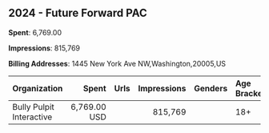 ## 2024 - Future Forward PAC 
**Spent**: 6,769.00

**Impressions**: 815,769

**Billing Addresses**: 1445 New York Ave NW,Washington,20005,US

|Organization|Spent|Urls|Impressions|Genders|Age Brackets|Country Codes|
|:---|---:|:---|---:|:---|:---|:---|
|Bully Pulpit Interactive|6,769.00 USD||815,769||18+|united states|
